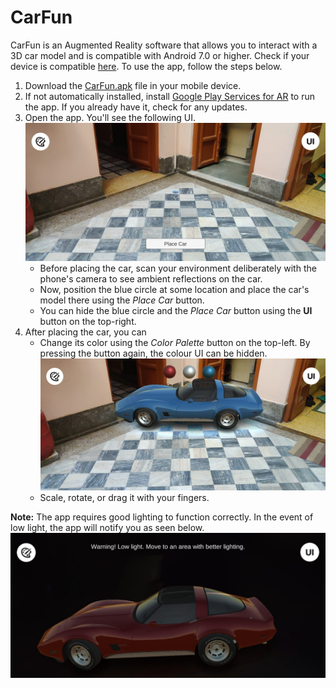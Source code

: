 # CarFun

CarFun is an Augmented Reality software that allows you to interact with a 3D car model and is compatible with Android 7.0 or higher. Check if your device is compatible [here](https://developers.google.com/ar/devices). To use the app, follow the steps below.
1. Download the [CarFun.apk](./Builds/CarFun.apk) file in your mobile device.
2. If not automatically installed, install [Google Play Services for AR](https://play.google.com/store/apps/details?id=com.google.ar.core) to run the app. If you already have it, check for any updates.
3. Open the app. You'll see the following UI.
    ![image](https://github.com/pranshi112/CarFun/blob/main/Images/img1.jpeg)
    - Before placing the car, scan your environment deliberately with the phone's camera to see ambient reflections on the car.
    - Now, position the blue circle at some location and place the car's model there using the  _Place Car_ button.
    - You can hide the blue circle and the _Place Car_ button using the **UI** button on the top-right.
4. After placing the car, you can
    - Change its color using the _Color Palette_ button on the top-left. By pressing the button again, the colour UI can be hidden.
    ![image](https://github.com/pranshi112/CarFun/blob/main/Images/img2.jpeg)
    - Scale, rotate, or drag it with your fingers.

**Note:** The app requires good lighting to function correctly. In the event of low light, the app will notify you as seen below.
![image](https://github.com/pranshi112/CarFun/blob/main/Images/img3.jpeg)
